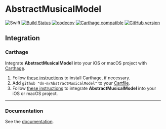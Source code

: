# AbstractMusicalModel

![Swift](https://img.shields.io/badge/%20in-swift%203.0-orange.svg)
[![Build Status](https://travis-ci.org/dn-m/AbstractMusicalModel.svg?branch=master)](https://travis-ci.org/dn-m/AbstractMusicalModel) 
[![codecov](https://codecov.io/gh/dn-m/AbstractMusicalModel/branch/master/graph/badge.svg)](https://codecov.io/gh/dn-m/AbstractMusicalModel) 
[![Carthage compatible](https://img.shields.io/badge/Carthage-compatible-4BC51D.svg?style=flat)](https://github.com/Carthage/Carthage) 
[![GitHub version](https://badge.fury.io/gh/dn-m%2FAbstractMusicalModel.svg)](https://badge.fury.io/gh/dn-m%2FAbstractMusicalModel) 

## Integration

### Carthage
Integrate **AbstractMusicalModel** into your iOS or macOS project with [Carthage](https://github.com/Carthage/Carthage).

1. Follow [these instructions](https://github.com/Carthage/Carthage#installing-carthage) to install Carthage, if necessary.
2. Add `github "dn-m/AbstractMusicalModel"` to your [Cartfile](https://github.com/Carthage/Carthage/blob/master/Documentation/Artifacts.md#cartfile).
3. Follow [these instructions](https://github.com/Carthage/Carthage#adding-frameworks-to-an-application) to integrate **AbstractMusicalModel** into your iOS or macOS project.

---

### Documentation
See the [documentation](http://dn-m.github.io/AbstractMusicalModel/).
